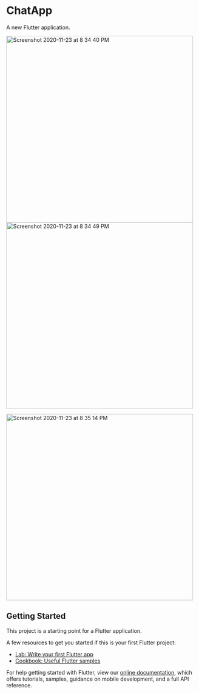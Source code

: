# ChatApp

A new Flutter application.
<p align = "left">
<img width="492" alt="Screenshot 2020-11-23 at 8 34 40 PM" src="https://user-images.githubusercontent.com/72858063/99978035-733e3600-2dcb-11eb-9841-3f36446275fe.png">
<img width="492" alt="Screenshot 2020-11-23 at 8 34 49 PM" src="https://user-images.githubusercontent.com/72858063/99978045-776a5380-2dcb-11eb-86a9-6d33ffa202f7.png">
  </p>
<img width="492" alt="Screenshot 2020-11-23 at 8 35 14 PM" src="https://user-images.githubusercontent.com/72858063/99978048-789b8080-2dcb-11eb-976a-0fb9556a3547.png">

## Getting Started

This project is a starting point for a Flutter application.

A few resources to get you started if this is your first Flutter project:

- [Lab: Write your first Flutter app](https://flutter.dev/docs/get-started/codelab)
- [Cookbook: Useful Flutter samples](https://flutter.dev/docs/cookbook)

For help getting started with Flutter, view our
[online documentation](https://flutter.dev/docs), which offers tutorials,
samples, guidance on mobile development, and a full API reference.
